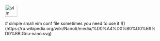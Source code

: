 <p align="left"> 
<a href="https://www.vim.org/" target="_blank" rel="noreferrer"> <img src="https://www.vectorlogo.zone/logos/vim/vim-icon.svg" alt="vim" width="40" height="40"/> </a>
</p>
# simple small vim conf file 
sometimes you need to use it 
![](https://ru.wikipedia.org/wiki/Nano#/media/%D0%A4%D0%B0%D0%B9%D0%BB:Gnu-nano.svg)
